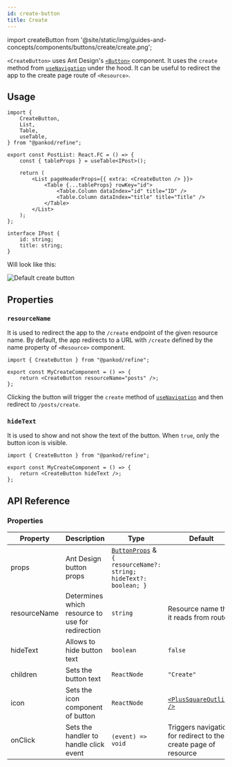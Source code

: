 ```yaml
---
id: create-button
title: Create
---
```


import createButton from '@site/static/img/guides-and-concepts/components/buttons/create/create.png';

`<CreateButton>` uses Ant Design's [`<Button>`](https://ant.design/components/button/) component. It uses the `create` method from [`useNavigation`](/api-references/hooks/navigation/useNavigation.md) under the hood. It can be useful to redirect the app to the create page route of `<Resource>`.

## Usage

```tsx twoslash {1, 11}
import {
    CreateButton,
    List,
    Table,
    useTable,
} from "@pankod/refine";

export const PostList: React.FC = () => {
    const { tableProps } = useTable<IPost>();

    return (
        <List pageHeaderProps={{ extra: <CreateButton /> }}>
            <Table {...tableProps} rowKey="id">
                <Table.Column dataIndex="id" title="ID" />
                <Table.Column dataIndex="title" title="Title" />
            </Table>
        </List>
    );
};

interface IPost {
    id: string;
    title: string;
}
```

Will look like this:

<div class="img-container">
    <div class="window">
        <div class="control red"></div>
        <div class="control orange"></div>
        <div class="control green"></div>
    </div>
    <img src={createButton} alt="Default create button" />
</div>

## Properties

### `resourceName`

It is used to redirect the app to the `/create` endpoint of the given resource name. By default, the app redirects to a URL with `/create` defined by the name property of `<Resource>` component.

```tsx twoslash
import { CreateButton } from "@pankod/refine";

export const MyCreateComponent = () => {
    return <CreateButton resourceName="posts" />;
};
```

Clicking the button will trigger the `create` method of [`useNavigation`](/api-references/hooks/navigation/useNavigation.md) and then redirect to `/posts/create`.

### `hideText`

It is used to show and not show the text of the button. When `true`, only the button icon is visible.

```tsx twoslash
import { CreateButton } from "@pankod/refine";

export const MyCreateComponent = () => {
    return <CreateButton hideText />;
};
```

## API Reference

### Properties

| Property     | Description                                      | Type                                                                                                          | Default                                                         |
| ------------ | ------------------------------------------------ | ------------------------------------------------------------------------------------------------------------- | --------------------------------------------------------------- |
| props        | Ant Design button props                          | [`ButtonProps`](https://ant.design/components/button/#API) & `{ resourceName?: string; hideText?: boolean; }` |                                                                 |
| resourceName | Determines which resource to use for redirection | `string`                                                                                                      | Resource name that it reads from route                          |
| hideText     | Allows to hide button text                       | `boolean`                                                                                                     | `false`                                                         |
| children     | Sets the button text                             | `ReactNode`                                                                                                   | `"Create"`                                                      |
| icon         | Sets the icon component of button                | `ReactNode`                                                                                                   | [`<PlusSquareOutlined />`](https://ant.design/components/icon/) |
| onClick      | Sets the handler to handle click event           | `(event) => void`                                                                                             | Triggers navigation for redirect to the create page of resource |
